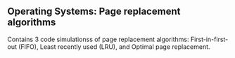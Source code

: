 ## Operating Systems: Page replacement algorithms <br>
Contains 3 code simulationss of page replacement algorithms: First-in-first-out (FIFO), Least recently used (LRU), and Optimal page replacement.
